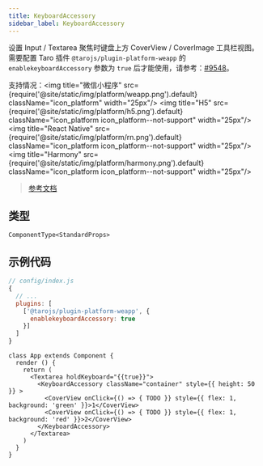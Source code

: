 ```yaml
---
title: KeyboardAccessory
sidebar_label: KeyboardAccessory
---
```


设置 Input / Textarea 聚焦时键盘上方 CoverView / CoverImage 工具栏视图。需要配置 Taro 插件 `@tarojs/plugin-platform-weapp` 的 `enablekeyboardAccessory` 参数为 `true` 后才能使用，请参考：[#9548](https://github.com/NervJS/taro/issues/9548#issuecomment-891682216)。

支持情况：<img title="微信小程序" src={require('@site/static/img/platform/weapp.png').default} className="icon_platform" width="25px"/> <img title="H5" src={require('@site/static/img/platform/h5.png').default} className="icon_platform icon_platform--not-support" width="25px"/> <img title="React Native" src={require('@site/static/img/platform/rn.png').default} className="icon_platform icon_platform--not-support" width="25px"/> <img title="Harmony" src={require('@site/static/img/platform/harmony.png').default} className="icon_platform icon_platform--not-support" width="25px"/>

> [参考文档](https://developers.weixin.qq.com/miniprogram/dev/component/keyboard-accessory.html)

## 类型

```tsx
ComponentType<StandardProps>
```

## 示例代码

```js
// config/index.js
{
  // ...
  plugins: [
    ['@tarojs/plugin-platform-weapp', {
      enablekeyboardAccessory: true
    }]
  ]
}
```

```tsx
class App extends Component {
  render () {
    return (
      <Textarea holdKeyboard="{{true}}">
        <KeyboardAccessory className="container" style={{ height: 50 }} >
          <CoverView onClick={() => { TODO }} style={{ flex: 1, background: 'green' }}>1</CoverView>
          <CoverView onClick={() => { TODO }} style={{ flex: 1, background: 'red' }}>2</CoverView>
        </KeyboardAccessory>
      </Textarea>
    )
  }
}
```
